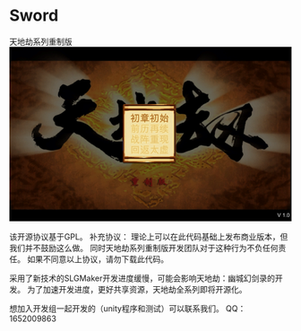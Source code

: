 # Sword
天地劫系列重制版
![](https://github.com/foxgame/Sword/blob/master/Man/Client/Assets/screen.png)


该开源协议基于GPL。 
补充协议： 
理论上可以在此代码基础上发布商业版本，但我们并不鼓励这么做。
同时天地劫系列重制版开发团队对于这种行为不负任何责任。 
如果不同意以上协议，请勿下载此代码。

采用了新技术的SLGMaker开发进度缓慢，可能会影响天地劫：幽城幻剑录的开发。
为了加速开发进度，更好共享资源，天地劫全系列即将开源化。

想加入开发组一起开发的（unity程序和测试）可以联系我们。
QQ：1652009863
